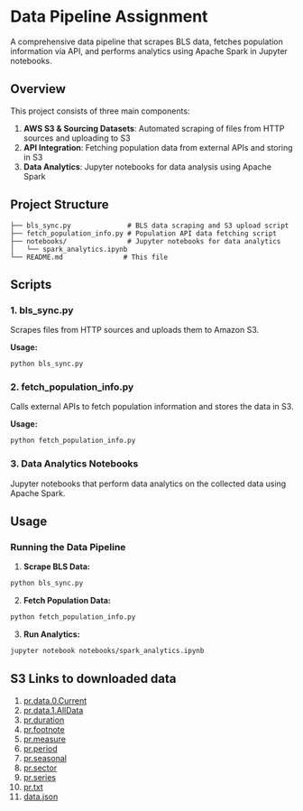# Data Pipeline Assignment

A comprehensive data pipeline that scrapes BLS data, fetches population information via API, and performs analytics using Apache Spark in Jupyter notebooks.

## Overview

This project consists of three main components:
1. **AWS S3 & Sourcing Datasets**: Automated scraping of files from HTTP sources and uploading to S3
2. **API Integration**: Fetching population data from external APIs and storing in S3
3. **Data Analytics**: Jupyter notebooks for data analysis using Apache Spark

## Project Structure

```
├── bls_sync.py              # BLS data scraping and S3 upload script
├── fetch_population_info.py # Population API data fetching script
├── notebooks/               # Jupyter notebooks for data analytics
│   └── spark_analytics.ipynb
└── README.md               # This file
```

## Scripts

### 1. bls_sync.py

Scrapes files from HTTP sources and uploads them to Amazon S3.

**Usage:**
```bash
python bls_sync.py
```

### 2. fetch_population_info.py

Calls external APIs to fetch population information and stores the data in S3.


**Usage:**
```bash
python fetch_population_info.py
```

### 3. Data Analytics Notebooks

Jupyter notebooks that perform data analytics on the collected data using Apache Spark.




## Usage

### Running the Data Pipeline

1. **Scrape BLS Data:**
```bash
python bls_sync.py
```

2. **Fetch Population Data:**
```bash
python fetch_population_info.py
```

3. **Run Analytics:**
```bash
jupyter notebook notebooks/spark_analytics.ipynb
```
## S3 Links to downloaded data
1. [pr.data.0.Current](https://bls-data-assgn.s3.ap-south-1.amazonaws.com/data/pr.data.0.Current)
2. [pr.data.1.AllData](https://bls-data-assgn.s3.ap-south-1.amazonaws.com/data/pr.data.1.AllData)
3. [pr.duration](https://bls-data-assgn.s3.ap-south-1.amazonaws.com/data/pr.duration)
4. [pr.footnote](https://bls-data-assgn.s3.ap-south-1.amazonaws.com/data/pr.footnote)
5. [pr.measure](https://bls-data-assgn.s3.ap-south-1.amazonaws.com/data/pr.measure)
6. [pr.period](https://bls-data-assgn.s3.ap-south-1.amazonaws.com/data/pr.period)
7. [pr.seasonal](https://bls-data-assgn.s3.ap-south-1.amazonaws.com/data/pr.seasonal)
8. [pr.sector](https://bls-data-assgn.s3.ap-south-1.amazonaws.com/data/pr.sector)
9. [pr.series](https://bls-data-assgn.s3.ap-south-1.amazonaws.com/data/pr.series)
10. [pr.txt](https://bls-data-assgn.s3.ap-south-1.amazonaws.com/data/pr.txt)
11. [data.json](https://bls-data-assgn.s3.ap-south-1.amazonaws.com/population_data/data.json)
